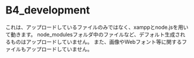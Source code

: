 # B4_development

これは、アップロードしているファイルのみではなく、xamppとnode.jsを用いて動きます。
node_modulesフォルダ中のファイルなど、デフォルト生成されるものはアップロードしていません。
また、画像やWebフォント等に関するファイルもアップロードしていません。
